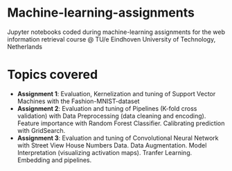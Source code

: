 # Machine-learning-assignments
Jupyter notebooks coded during machine-learning assignments for the web information retrieval course @ TU/e Eindhoven University of Technology, Netherlands

# Topics covered
* **Assignment 1**: Evaluation, Kernelization and tuning of Support Vector Machines with the Fashion-MNIST-dataset
* **Assignment 2**: Evaluation and tuning of Pipelines (K-fold cross validation) with Data Preprocessing (data cleaning and encoding). Feature importance with Random Forest Classifier. Calibrating prediction with GridSearch.
* **Assignment 3**: Evaluation and tuning of Convolutional Neural Network with Street View House Numbers Data. Data Augmentation. Model Interpretation (visualizing activation maps). Tranfer Learning. Embedding and pipelines.
